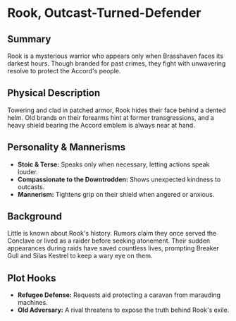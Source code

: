 # Rook, Outcast-Turned-Defender

## Summary
Rook is a mysterious warrior who appears only when Brasshaven faces its darkest hours. Though branded for past crimes, they fight with unwavering resolve to protect the Accord's people.

## Physical Description
Towering and clad in patched armor, Rook hides their face behind a dented helm. Old brands on their forearms hint at former transgressions, and a heavy shield bearing the Accord emblem is always near at hand.

## Personality & Mannerisms
- **Stoic & Terse:** Speaks only when necessary, letting actions speak louder.
- **Compassionate to the Downtrodden:** Shows unexpected kindness to outcasts.
- **Mannerism:** Tightens grip on their shield when angered or anxious.

## Background
Little is known about Rook's history. Rumors claim they once served the Conclave or lived as a raider before seeking atonement. Their sudden appearances during raids have saved countless lives, prompting Breaker Gull and Silas Kestrel to keep a wary eye on them.

## Plot Hooks
- **Refugee Defense:** Requests aid protecting a caravan from marauding machines.
- **Old Adversary:** A rival threatens to expose the truth behind Rook's exile.
